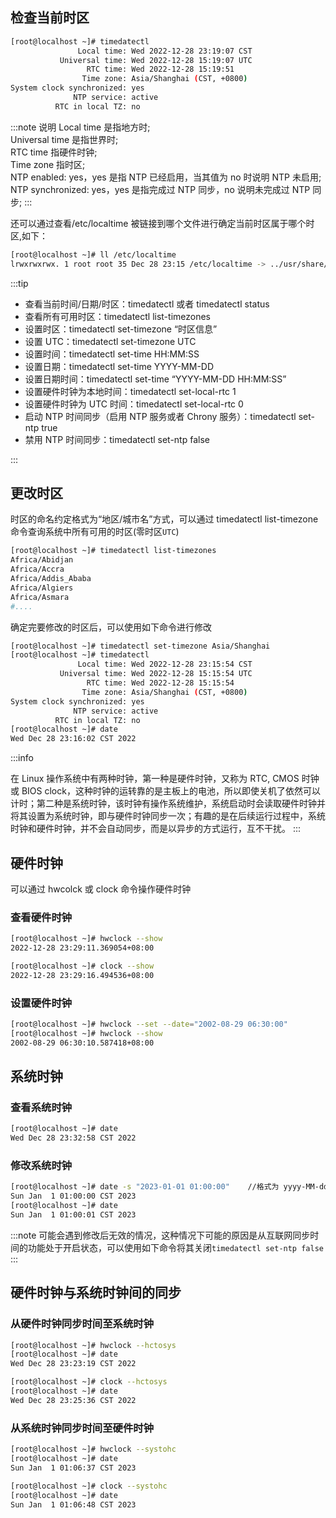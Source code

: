 ## 检查当前时区

```bash
[root@localhost ~]# timedatectl
               Local time: Wed 2022-12-28 23:19:07 CST
           Universal time: Wed 2022-12-28 15:19:07 UTC
                 RTC time: Wed 2022-12-28 15:19:51
                Time zone: Asia/Shanghai (CST, +0800)
System clock synchronized: yes
              NTP service: active
          RTC in local TZ: no

```

:::note 说明
Local time 是指地方时;  
Universal time 是指世界时;  
RTC time 指硬件时钟;  
Time zone 指时区;  
NTP enabled: yes，yes 是指 NTP 已经启用，当其值为 no 时说明 NTP 未启用;  
NTP synchronized: yes，yes 是指完成过 NTP 同步，no 说明未完成过 NTP 同步;
:::

还可以通过查看/etc/localtime 被链接到哪个文件进行确定当前时区属于哪个时区,如下：

```bash
[root@localhost ~]# ll /etc/localtime
lrwxrwxrwx. 1 root root 35 Dec 28 23:15 /etc/localtime -> ../usr/share/zoneinfo/Asia/Shanghai
```

:::tip

- 查看当前时间/日期/时区：timedatectl 或者 timedatectl status
- 查看所有可用时区：timedatectl list-timezones
- 设置时区：timedatectl set-timezone “时区信息”
- 设置 UTC：timedatectl set-timezone UTC
- 设置时间：timedatectl set-time HH:MM:SS
- 设置日期：timedatectl set-time YYYY-MM-DD
- 设置日期时间：timedatectl set-time “YYYY-MM-DD HH:MM:SS”
- 设置硬件时钟为本地时间：timedatectl set-local-rtc 1
- 设置硬件时钟为 UTC 时间：timedatectl set-local-rtc 0
- 启动 NTP 时间同步（启用 NTP 服务或者 Chrony 服务）：timedatectl set-ntp true
- 禁用 NTP 时间同步：timedatectl set-ntp false

:::

## 更改时区

时区的命名约定格式为“地区/城市名”方式，可以通过 timedatectl list-timezone 命令查询系统中所有可用的时区(零时区`UTC`)

```bash
[root@localhost ~]# timedatectl list-timezones
Africa/Abidjan
Africa/Accra
Africa/Addis_Ababa
Africa/Algiers
Africa/Asmara
#....
```

确定完要修改的时区后，可以使用如下命令进行修改

```bash
[root@localhost ~]# timedatectl set-timezone Asia/Shanghai
[root@localhost ~]# timedatectl
               Local time: Wed 2022-12-28 23:15:54 CST
           Universal time: Wed 2022-12-28 15:15:54 UTC
                 RTC time: Wed 2022-12-28 15:15:54
                Time zone: Asia/Shanghai (CST, +0800)
System clock synchronized: yes
              NTP service: active
          RTC in local TZ: no
[root@localhost ~]# date
Wed Dec 28 23:16:02 CST 2022
```

:::info

在 Linux 操作系统中有两种时钟，第一种是硬件时钟，又称为 RTC, CMOS 时钟或 BIOS clock，这种时钟的运转靠的是主板上的电池，所以即使关机了依然可以计时；第二种是系统时钟，该时钟有操作系统维护，系统启动时会读取硬件时钟并将其设置为系统时钟，即与硬件时钟同步一次；有趣的是在后续运行过程中，系统时钟和硬件时钟，并不会自动同步，而是以异步的方式运行，互不干扰。
:::

## 硬件时钟

可以通过 hwcolck 或 clock 命令操作硬件时钟

### 查看硬件时钟

```bash
[root@localhost ~]# hwclock --show
2022-12-28 23:29:11.369054+08:00

[root@localhost ~]# clock --show
2022-12-28 23:29:16.494536+08:00
```

### 设置硬件时钟

```bash
[root@localhost ~]# hwclock --set --date="2002-08-29 06:30:00"
[root@localhost ~]# hwclock --show
2002-08-29 06:30:10.587418+08:00
```

## 系统时钟

### 查看系统时钟

```bash
[root@localhost ~]# date
Wed Dec 28 23:32:58 CST 2022
```

### 修改系统时钟

```bash
[root@localhost ~]# date -s "2023-01-01 01:00:00"    //格式为 yyyy-MM-dd HH:mm:ss
Sun Jan  1 01:00:00 CST 2023
[root@localhost ~]# date
Sun Jan  1 01:00:01 CST 2023
```

:::note
可能会遇到修改后无效的情况，这种情况下可能的原因是从互联网同步时间的功能处于开启状态，可以使用如下命令将其关闭`timedatectl set-ntp false`
:::

## 硬件时钟与系统时钟间的同步

### 从硬件时钟同步时间至系统时钟

```bash
[root@localhost ~]# hwclock --hctosys
[root@localhost ~]# date
Wed Dec 28 23:23:19 CST 2022

[root@localhost ~]# clock --hctosys
[root@localhost ~]# date
Wed Dec 28 23:25:36 CST 2022
```

### 从系统时钟同步时间至硬件时钟

```bash
[root@localhost ~]# hwclock --systohc
[root@localhost ~]# date
Sun Jan  1 01:06:37 CST 2023

[root@localhost ~]# clock --systohc
[root@localhost ~]# date
Sun Jan  1 01:06:48 CST 2023
```
